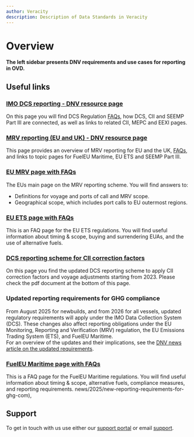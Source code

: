 ```yaml
---
author: Veracity
description: Description of Data Standards in Veracity
---
```


# Overview

**The left sidebar presents DNV requirements and use cases for reporting in OVD.**

## Useful links 

### <a href ="https://www.dnv.com/maritime/insights/topics/dcs/index.html" target="_blank">IMO DCS reporting - DNV resource page</a>
On this page you will find DCS Regulation [FAQs](https://www.dnv.com/maritime/insights/topics/dcs/FAQs-IMO-DCS.html), how DCS, CII and SEEMP Part III are connected, as well as links to related CII, MEPC and EEXI pages. 

### [MRV reporting (EU and UK) - DNV resource page](https://www.dnv.com/maritime/insights/topics/mrv/index.html) 
This page provides an overview of MRV reporting for EU and the UK, [FAQs](https://www.dnv.com/maritime/insights/topics/mrv/FAQs-EU-MRV.html), and links to topic pages for FuelEU Maritime, EU ETS and SEEMP Part III. 

### [EU MRV page with FAQs](https://climate.ec.europa.eu/eu-action/transport/reducing-emissions-shipping-sector/faq-monitoring-reporting-and-verification-maritime-transport-emissions_en) 
The EUs main page on the MRV reporting scheme. You will find answers to: 
- Definitions for voyage and ports of call and MRV scope. 
- Geographical scope, which includes port calls to EU outermost regions. 

### [EU ETS page with FAQs](https://climate.ec.europa.eu/eu-action/transport/reducing-emissions-shipping-sector/faq-maritime-transport-eu-emissions-trading-system-ets_en) 
This is an FAQ page for the EU ETS regulations. You will find useful information about timing & scope, buying and surrendering EUAs, and the use of alternative fuels.

### [DCS reporting scheme for CII correction factors](https://www.dnv.com/news/new-dcs-reporting-scheme-for-cii-correction-factors-and-out-of-scope-activities-for-mrv-230345/) 
On this page you find the updated DCS reporting scheme to apply CII correction factors and voyage adjustments starting from 2023.
Please check the pdf document at the bottom of this page.

### Updated reporting requirements for GHG compliance
From August 2025 for newbuilds, and from 2026 for all vessels, updated regulatory requirements will apply under the IMO Data Collection System (DCS). These changes also affect reporting obligations under the EU Monitoring, Reporting and Verification (MRV) regulation, the EU Emissions Trading System (ETS), and FuelEU Maritime.  
For an overview of the updates and their implications, see the [DNV news article on the updated requirements](https://www.dnv.com/).

### [FuelEU Maritime page with FAQs](https://www.dnv.com/maritime/insights/topics/fueleu-maritime/faq/) 
This is a FAQ page for the FuelEU Maritime regulations. You will find useful information about timing & scope, alternative fuels, compliance measures, and reporting requirements.
news/2025/new-reporting-requirements-for-ghg-com),

## Support
To get in touch with us use either our [support portal](https://support.veracity.com/) or email [support](mailto:support@veracity.com?subject=OVD).
